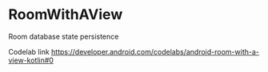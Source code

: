 # RoomWithAView
Room database state persistence

Codelab link
https://developer.android.com/codelabs/android-room-with-a-view-kotlin#0
